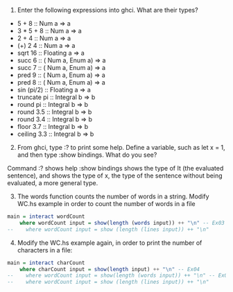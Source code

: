 1. Enter the following expressions into ghci. What are their types?

* 5 + 8       :: Num a => a 
* 3 * 5 + 8   :: Num a => a
* 2 + 4       :: Num a => a
* (+) 2 4     :: Num a => a
* sqrt 16     :: Floating a => a
* succ 6      :: ( Num a, Enum a) => a
* succ 7      :: ( Num a, Enum a) => a
* pred 9      :: ( Num a, Enum a) => a
* pred 8      :: ( Num a, Enum a) => a
* sin (pi/2)  :: Floating a => a
* truncate pi :: Integral b => b
* round pi    :: Integral b => b
* round 3.5   :: Integral b => b
* round 3.4   :: Integral b => b
* floor 3.7   :: Integral b => b
* ceiling 3.3 :: Integral b => b

2. From ghci, type :? to print some help. Define a variable, such as let x = 1,
   and then type :show bindings. What do you see?

Command :? shows help
:show bindings shows the type of It (the evaluated sentence), and shows the
type of x, the type of the sentence without being evaluated, a more general type.

3. The words function counts the number of words in a string. Modify WC.hs
   example in order to count the number of words in a file

```haskell
main = interact wordCount
    where wordCount input = show(length (words input)) ++ "\n" -- Ex03
--    where wordCount input = show (length (lines input)) ++ "\n"
```

4. Modify the WC.hs example again, in order to print the number of characters
   in a file:

```haskell
main = interact charCount 
    where charCount input = show(length input) ++ "\n" -- Ex04
--    where wordCount input = show(length (words input)) ++ "\n" -- Ex03
--    where wordCount input = show (length (lines input)) ++ "\n"
```


